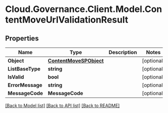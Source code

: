 # Cloud.Governance.Client.Model.ContentMoveUrlValidationResult
## Properties

Name | Type | Description | Notes
------------ | ------------- | ------------- | -------------
**Object** | [**ContentMoveSPObject**](ContentMoveSPObject.md) |  | [optional] 
**ListBaseType** | **string** |  | [optional] 
**IsValid** | **bool** |  | [optional] 
**ErrorMessage** | **string** |  | [optional] 
**MessageCode** | **MessageCode** |  | [optional] 

[[Back to Model list]](../README.md#documentation-for-models) [[Back to API list]](../README.md#documentation-for-api-endpoints) [[Back to README]](../README.md)

